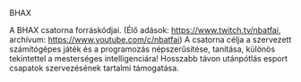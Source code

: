 BHAX

A BHAX csatorna forráskódjai. (Élő adások: https://www.twitch.tv/nbatfai, archívum: https://www.youtube.com/c/nbatfai) A csatorna célja a szervezett számítógépes játék és a programozás népszerűsítése, tanítása, különös tekintettel a mesterséges intelligenciára! Hosszabb távon utánpótlás esport csapatok szervezésének tartalmi támogatása.
